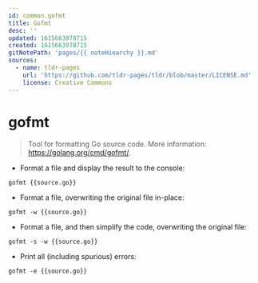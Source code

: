 ```yaml
---
id: common.gofmt
title: Gofmt
desc: ''
updated: 1615663978715
created: 1615663978715
gitNotePath: 'pages/{{ noteHiearchy }}.md'
sources:
  - name: tldr-pages
    url: 'https://github.com/tldr-pages/tldr/blob/master/LICENSE.md'
    license: Creative Commons
---
```

# gofmt

> Tool for formatting Go source code.
> More information: <https://golang.org/cmd/gofmt/>.

- Format a file and display the result to the console:

`gofmt {{source.go}}`

- Format a file, overwriting the original file in-place:

`gofmt -w {{source.go}}`

- Format a file, and then simplify the code, overwriting the original file:

`gofmt -s -w {{source.go}}`

- Print all (including spurious) errors:

`gofmt -e {{source.go}}`


